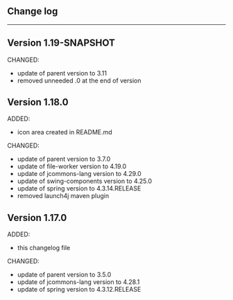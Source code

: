 ## Change log
----------------------

Version 1.19-SNAPSHOT
-------------

CHANGED:

- update of parent version to 3.11
- removed unneeded .0 at the end of version


Version 1.18.0
-------------

ADDED:
 
- icon area created in README.md

CHANGED:

- update of parent version to 3.7.0
- update of file-worker version to 4.19.0
- update of jcommons-lang version to 4.29.0
- update of swing-components version to 4.25.0
- update of spring version to 4.3.14.RELEASE
- removed launch4j maven plugin

Version 1.17.0
-------------

ADDED:
 
- this changelog file

CHANGED:

- update of parent version to 3.5.0
- update of jcommons-lang version to 4.28.1
- update of spring version to 4.3.12.RELEASE
